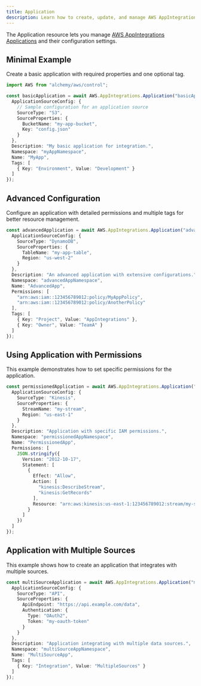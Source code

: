 ```yaml
---
title: Application
description: Learn how to create, update, and manage AWS AppIntegrations Applications using Alchemy Cloud Control.
---
```



The Application resource lets you manage [AWS AppIntegrations Applications](https://docs.aws.amazon.com/appintegrations/latest/userguide/) and their configuration settings.

## Minimal Example

Create a basic application with required properties and one optional tag.

```ts
import AWS from "alchemy/aws/control";

const basicApplication = await AWS.AppIntegrations.Application("basicApp", {
  ApplicationSourceConfig: {
    // Sample configuration for an application source
    SourceType: "S3",
    SourceProperties: {
      BucketName: "my-app-bucket",
      Key: "config.json"
    }
  },
  Description: "My basic application for integration.",
  Namespace: "myAppNamespace",
  Name: "MyApp",
  Tags: [
    { Key: "Environment", Value: "Development" }
  ]
});
```

## Advanced Configuration

Configure an application with detailed permissions and multiple tags for better resource management.

```ts
const advancedApplication = await AWS.AppIntegrations.Application("advancedApp", {
  ApplicationSourceConfig: {
    SourceType: "DynamoDB",
    SourceProperties: {
      TableName: "my-app-table",
      Region: "us-west-2"
    }
  },
  Description: "An advanced application with extensive configurations.",
  Namespace: "advancedAppNamespace",
  Name: "AdvancedApp",
  Permissions: [
    "arn:aws:iam::123456789012:policy/MyAppPolicy",
    "arn:aws:iam::123456789012:policy/AnotherPolicy"
  ],
  Tags: [
    { Key: "Project", Value: "AppIntegrations" },
    { Key: "Owner", Value: "TeamA" }
  ]
});
```

## Using Application with Permissions

This example demonstrates how to set specific permissions for the application.

```ts
const permissionedApplication = await AWS.AppIntegrations.Application("permissionedApp", {
  ApplicationSourceConfig: {
    SourceType: "Kinesis",
    SourceProperties: {
      StreamName: "my-stream",
      Region: "us-east-1"
    }
  },
  Description: "Application with specific IAM permissions.",
  Namespace: "permissionedAppNamespace",
  Name: "PermissionedApp",
  Permissions: [
    JSON.stringify({
      Version: "2012-10-17",
      Statement: [
        {
          Effect: "Allow",
          Action: [
            "kinesis:DescribeStream",
            "kinesis:GetRecords"
          ],
          Resource: "arn:aws:kinesis:us-east-1:123456789012:stream/my-stream"
        }
      ]
    })
  ]
});
```

## Application with Multiple Sources

This example shows how to create an application that integrates with multiple sources.

```ts
const multiSourceApplication = await AWS.AppIntegrations.Application("multiSourceApp", {
  ApplicationSourceConfig: {
    SourceType: "API",
    SourceProperties: {
      ApiEndpoint: "https://api.example.com/data",
      Authentication: {
        Type: "OAuth2",
        Token: "my-oauth-token"
      }
    }
  },
  Description: "Application integrating with multiple data sources.",
  Namespace: "multiSourceAppNamespace",
  Name: "MultiSourceApp",
  Tags: [
    { Key: "Integration", Value: "MultipleSources" }
  ]
});
```
